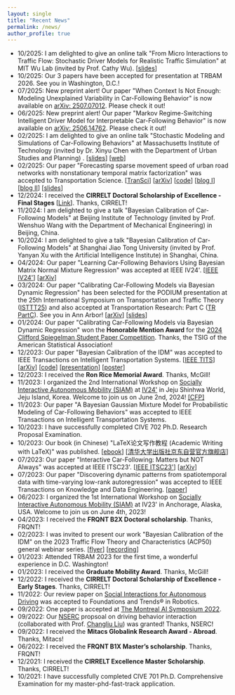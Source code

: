 ```yaml
---
layout: single
title: "Recent News"
permalink: /news/
author_profile: true
---
```


* 10/2025: I am delighted to give an online talk "From Micro Interactions to Traffic Flow: Stochastic Driver Models for Realistic Traffic
  Simulation" at MIT Wu Lab (invited by Prof. Cathy Wu).
  [[slides](../_talks/251022_From_Micro_Interactions_to_Traffic_Flow.pdf)]
* 10/2025: Our 3 papers have been accepted for presentation at TRBAM 2026. See you in Washington, D.C.!
* 07/2025: New preprint alert! Our paper "When Context Is Not Enough: Modeling Unexplained
   Variability in Car-Following Behavior" is now available on [arXiv: 2507.07012](https://arxiv.org/abs/2507.07012). Please check it
  out!
* 06/2025: New preprint alert! Our paper "Markov Regime-Switching Intelligent Driver Model for Interpretable
  Car-Following Behavior" is now available on [arXiv: 2506.14762](https://arxiv.org/abs/2506.14762). Please check it
  out!
* 02/2025: I am delighted to give an online talk "Stochastic Modeling and Simulations of Car-Following Behaviors" at
  Massachusetts Institute of Technology (invited by Dr. Xinyu Chen with the Department of Urban Studies and Planning)
  . [[slides](../_talks/250213_MIT_JTL_seminar.pdf)] [[web](https://sites.mit.edu/jtl-seminar/)]
* 02/2025: Our paper "Forecasting sparse movement speed of urban road networks with nonstationary temporal matrix
  factorization" was accepted to Transportation
  Science.  [[TranSci](https://pubsonline.informs.org/doi/abs/10.1287/trsc.2024.0629)] [[arXiv](https://arXiv.org/abs/2203.10651)] [[code](https://github.com/xinychen/tracebase)] [[blog I](https://medium.com/p/b1c59faf05ea)] [[blog II](https://medium.com/p/4705df163fcf)] [[slides](https://xinychen.github.io/slides/notmf.pdf)]
* 12/2024: I received the **CIRRELT Doctoral Scholarship of Excellence - Final Stages** [[Link](https://cirrelt.ca/cirrelt/images/file/2024/2024-2025-recipiendaires.pdf)]. Thanks, CIRRELT!
* 11/2024: I am delighted to give a talk "Bayesian Calibration of Car-Following Models" at Beijing Institute of
  Technology (invited by Prof. Wenshuo Wang with the Department of Mechanical Engineering) in Beijing, China.
* 10/2024: I am delighted to give a talk "Bayesian Calibration of Car-Following Models" at Shanghai Jiao Tong
  University (invited by Prof. Yanyan Xu with the
  Artificial Intelligence Institute) in Shanghai, China.
* 04/2024: Our paper "Learning Car-Following Behaviors Using Bayesian Matrix Normal Mixture Regression" was accepted at
  IEEE IV24'. [[IEEE IV24'](https://ieeexplore.ieee.org/document/10588568)] [[arXiv](https://arxiv.org/pdf/2404.16023)]
* 03/2024: Our paper "Calibrating Car-Following Models via Bayesian Dynamic Regression" has been selected for the PODIUM
  presentation at the 25th International Symposium on Transportation and Traffic
  Theory ([ISTTT25](https://limos.engin.umich.edu/isttt25/)) and also accepted at Transportation Research: Part
  C ([TR PartC](https://authors.elsevier.com/sd/article/S0968-090X(24)00240-7)). See you in Ann
  Arbor! [[arXiv](https://arxiv.org/pdf/2307.03340.pdf)] [[slides](../_talks/ISTTT25_slides_Chengyuan.pdf)]
* 01/2024: Our paper "Calibrating Car-Following Models via Bayesian Dynamic Regression" won the **Honorable Mention
  Award** for
  the [2024 Clifford Spiegelman Student Paper Competition](https://community.amstat.org/tsig/events/papercompetition).
  Thanks, the TSIG of the American Statistical Association!
* 12/2023: Our paper "Bayesian Calibration of the IDM" was accepted to IEEE Transactions on Intelligent Transportation
  Systems. [[IEEE TITS](https://ieeexplore.ieee.org/document/10415310)] [[arXiv](https://arXiv.org/abs/2210.03571)] [[code](https://github.com/Chengyuan-Zhang/IDM_Bayesian_Calibration)] [[presentation](https://youtu.be/GIqcL6I7MsU)] [[poster](../files/TRB_poster_MA_IDM_Chengyuan_2022.pdf)]
* 12/2023: I received the **Ron Rice Memorial Award**. Thanks, McGill!
* 11/2023: I organized the 2nd International Workshop
  on [Socially Interactive Autonomous Mobility (SIAM)](https://interactive-driving.github.io/SIAM-IV24)
  at [IV24'](https://ieee-iv.org/2024/) in Jeju Shinhwa World, Jeju Island, Korea. Welcome to join us on June 2nd,
  2024! [[CFP]](https://interactive-driving.github.io/SIAM-IV24/files/CFP-IV24-SIAM_Workshop.pdf)
* 11/2023: Our paper "A Bayesian Gaussian Mixture Model for Probabilistic Modeling of Car-Following Behaviors" was
  accepted to IEEE Transactions on Intelligent Transportation Systems.
* 10/2023: I have successfully completed CIVE 702 Ph.D. Research Proposal Examination.
* 10/2023: Our book (in Chinese) "LaTeX论文写作教程 (Academic Writing with LaTeX)" was
  published. [[ebook](https://github.com/xinychen/latex-cookbook)] [[清华大学出版社京东自营官方旗舰店](https://item.jd.com/14204878.html)]
* 07/2023: Our paper "Interactive Car-Following: Matters but NOT Always" was accepted at IEEE
  ITSC23'. [[IEEE ITSC23'](https://ieeexplore.ieee.org/abstract/document/10421996)] [[arXiv](https://arxiv.org/pdf/2307.16127.pdf)]
* 07/2023: Our paper "Discovering dynamic patterns from spatiotemporal data with time-varying low-rank autoregression"
  was accepted to IEEE Transactions on Knowledge and Data
  Engineering. [[paper](https://ieeexplore.ieee.org/document/10177995)]
* 06/2023: I organized the 1st International Workshop
  on [Socially Interactive Autonomous Mobility (SIAM)](https://interactive-driving.github.io/SIAM-IV23/) at IV23' in
  Anchorage, Alaska, USA. Welcome to join us on June 4th, 2023!
* 04/2023: I received the **FRQNT B2X Doctoral scholarship**. Thanks, FRQNT!
* 02/2023: I was invited to present our work "Bayesian Calibration of the IDM" on the 2023 Traffic Flow Theory and
  Characteristics (ACP50) general webinar
  series. [[flyer](../_talks/230217_Chengyuan_Zhang_Flyer.pdf)] [[recording](https://youtu.be/GIqcL6I7MsU)]
* 01/2023: Attended TRBAM 2023 for the first time, a wonderful experience in D.C. Washington!
* 01/2023: I received the **Graduate Mobility Award**. Thanks, McGill!
* 12/2022: I received the **CIRRELT Doctoral Scholarship of Excellence - Early Stages**. Thanks, CIRRELT!
* 11/2022: Our review paper
  on [Social Interactions for Autonomous Driving](https://www.nowpublishers.com/article/Details/ROB-078) was accepted to
  Foundations and Trends® in Robotics.
* 09/2022: One paper is accepted at [The Montreal AI Symposium 2022](http://montrealaisymposium.com/).
* 09/2022: Our [NSERC](https://www.nserc-crsng.gc.ca/innovate-innover/alliance-alliance/index_eng.asp) propsoal on
  driving behavior interaction (collaborated with Prof. [Changliu Liu](http://icontrol.ri.cmu.edu/)) was granted!
  Thanks, NSERC!
* 09/2022: I received the **Mitacs Globalink Research Award - Abroad**. Thanks, Mitacs!
* 06/2022: I received the **FRQNT B1X Master’s scholarship**. Thanks, FRQNT!
* 12/2021: I received the **CIRRELT Excellence Master Scholarship**. Thanks, CIRRELT!
* 10/2021: I have successfully completed CIVE 701 Ph.D. Comprehensive Examination for my master-phd-fast-track
  application.

[//]: # (* 07/2023: I am thrilled to share a significant milestone in my academic journey - I have recently reached 100 citations&#41; on Google Scholar!&#41;)